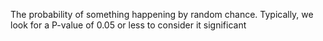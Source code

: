 The probability of something happening by random chance. Typically, we look for a P-value of 0.05 or less to consider it significant